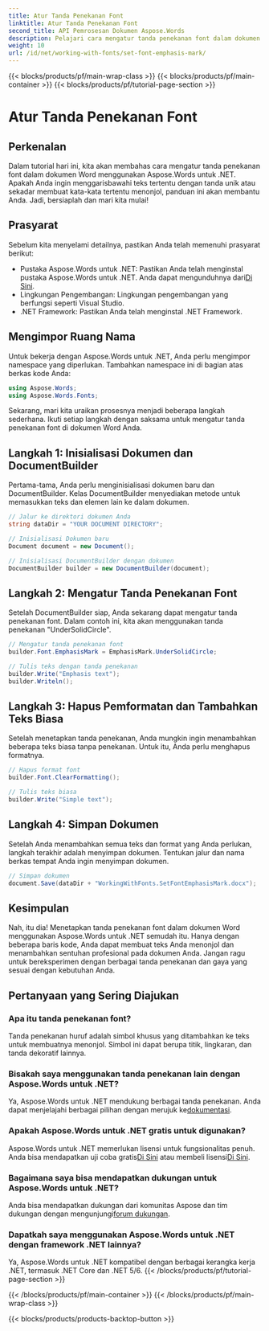 ```yaml
---
title: Atur Tanda Penekanan Font
linktitle: Atur Tanda Penekanan Font
second_title: API Pemrosesan Dokumen Aspose.Words
description: Pelajari cara mengatur tanda penekanan font dalam dokumen Word menggunakan Aspose.Words untuk .NET dengan panduan terperinci dan langkah demi langkah ini. Sempurna untuk pengembang .NET.
weight: 10
url: /id/net/working-with-fonts/set-font-emphasis-mark/
---
```


{{< blocks/products/pf/main-wrap-class >}}
{{< blocks/products/pf/main-container >}}
{{< blocks/products/pf/tutorial-page-section >}}

# Atur Tanda Penekanan Font

## Perkenalan

Dalam tutorial hari ini, kita akan membahas cara mengatur tanda penekanan font dalam dokumen Word menggunakan Aspose.Words untuk .NET. Apakah Anda ingin menggarisbawahi teks tertentu dengan tanda unik atau sekadar membuat kata-kata tertentu menonjol, panduan ini akan membantu Anda. Jadi, bersiaplah dan mari kita mulai!

## Prasyarat

Sebelum kita menyelami detailnya, pastikan Anda telah memenuhi prasyarat berikut:

-  Pustaka Aspose.Words untuk .NET: Pastikan Anda telah menginstal pustaka Aspose.Words untuk .NET. Anda dapat mengunduhnya dari[Di Sini](https://releases.aspose.com/words/net/).
- Lingkungan Pengembangan: Lingkungan pengembangan yang berfungsi seperti Visual Studio.
- .NET Framework: Pastikan Anda telah menginstal .NET Framework.

## Mengimpor Ruang Nama

Untuk bekerja dengan Aspose.Words untuk .NET, Anda perlu mengimpor namespace yang diperlukan. Tambahkan namespace ini di bagian atas berkas kode Anda:

```csharp
using Aspose.Words;
using Aspose.Words.Fonts;
```

Sekarang, mari kita uraikan prosesnya menjadi beberapa langkah sederhana. Ikuti setiap langkah dengan saksama untuk mengatur tanda penekanan font di dokumen Word Anda.

## Langkah 1: Inisialisasi Dokumen dan DocumentBuilder

Pertama-tama, Anda perlu menginisialisasi dokumen baru dan DocumentBuilder. Kelas DocumentBuilder menyediakan metode untuk memasukkan teks dan elemen lain ke dalam dokumen.

```csharp
// Jalur ke direktori dokumen Anda
string dataDir = "YOUR DOCUMENT DIRECTORY";

// Inisialisasi Dokumen baru
Document document = new Document();

// Inisialisasi DocumentBuilder dengan dokumen
DocumentBuilder builder = new DocumentBuilder(document);
```

## Langkah 2: Mengatur Tanda Penekanan Font

Setelah DocumentBuilder siap, Anda sekarang dapat mengatur tanda penekanan font. Dalam contoh ini, kita akan menggunakan tanda penekanan "UnderSolidCircle".

```csharp
// Mengatur tanda penekanan font
builder.Font.EmphasisMark = EmphasisMark.UnderSolidCircle;

// Tulis teks dengan tanda penekanan
builder.Write("Emphasis text");
builder.Writeln();
```

## Langkah 3: Hapus Pemformatan dan Tambahkan Teks Biasa

Setelah menetapkan tanda penekanan, Anda mungkin ingin menambahkan beberapa teks biasa tanpa penekanan. Untuk itu, Anda perlu menghapus formatnya.

```csharp
// Hapus format font
builder.Font.ClearFormatting();

// Tulis teks biasa
builder.Write("Simple text");
```

## Langkah 4: Simpan Dokumen

Setelah Anda menambahkan semua teks dan format yang Anda perlukan, langkah terakhir adalah menyimpan dokumen. Tentukan jalur dan nama berkas tempat Anda ingin menyimpan dokumen.

```csharp
// Simpan dokumen
document.Save(dataDir + "WorkingWithFonts.SetFontEmphasisMark.docx");
```

## Kesimpulan

Nah, itu dia! Menetapkan tanda penekanan font dalam dokumen Word menggunakan Aspose.Words untuk .NET semudah itu. Hanya dengan beberapa baris kode, Anda dapat membuat teks Anda menonjol dan menambahkan sentuhan profesional pada dokumen Anda. Jangan ragu untuk bereksperimen dengan berbagai tanda penekanan dan gaya yang sesuai dengan kebutuhan Anda.

## Pertanyaan yang Sering Diajukan

### Apa itu tanda penekanan font?

Tanda penekanan huruf adalah simbol khusus yang ditambahkan ke teks untuk membuatnya menonjol. Simbol ini dapat berupa titik, lingkaran, dan tanda dekoratif lainnya.

### Bisakah saya menggunakan tanda penekanan lain dengan Aspose.Words untuk .NET?

 Ya, Aspose.Words untuk .NET mendukung berbagai tanda penekanan. Anda dapat menjelajahi berbagai pilihan dengan merujuk ke[dokumentasi](https://reference.aspose.com/words/net/).

### Apakah Aspose.Words untuk .NET gratis untuk digunakan?

 Aspose.Words untuk .NET memerlukan lisensi untuk fungsionalitas penuh. Anda bisa mendapatkan uji coba gratis[Di Sini](https://releases.aspose.com/) atau membeli lisensi[Di Sini](https://purchase.aspose.com/buy).

### Bagaimana saya bisa mendapatkan dukungan untuk Aspose.Words untuk .NET?

 Anda bisa mendapatkan dukungan dari komunitas Aspose dan tim dukungan dengan mengunjungi[forum dukungan](https://forum.aspose.com/c/words/8).

### Dapatkah saya menggunakan Aspose.Words untuk .NET dengan framework .NET lainnya?

Ya, Aspose.Words untuk .NET kompatibel dengan berbagai kerangka kerja .NET, termasuk .NET Core dan .NET 5/6.
{{< /blocks/products/pf/tutorial-page-section >}}

{{< /blocks/products/pf/main-container >}}
{{< /blocks/products/pf/main-wrap-class >}}

{{< blocks/products/products-backtop-button >}}
